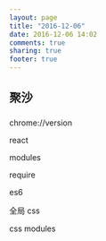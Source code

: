 ```yaml
---
layout: page
title: "2016-12-06"
date: 2016-12-06 14:02
comments: true
sharing: true
footer: true
---
```


## 聚沙

###

chrome://version

react

modules

require

es6

全局 css

css modules
